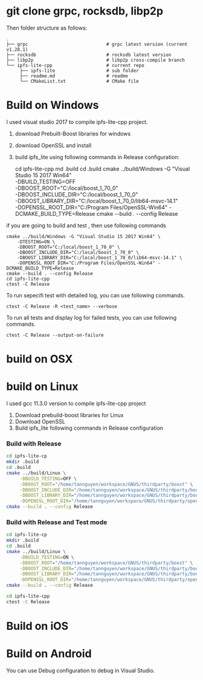 # git clone grpc, rocksdb, libp2p

Then folder structure as follows:

    .
    ├── grpc                             # grpc latest version (current v1.28.1)
    ├── rocksdb                          # rocksdb latest version
    ├── libp2p                           # libp2p cross-compile branch
    └── ipfs-lite-cpp                    # current repo
         ├── ipfs-lite                   # sub folder
         ├── readme.md                   # readme
         └── CMakeList.txt               # CMake file
 
# Build on Windows
I used visual studio 2017 to compile ipfs-lite-cpp project.
1. download Prebuilt-Boost libraries for windows
2. download OpenSSL and install
3. build ipfs_lite using following commands in Release configuration:

    cd ipfs-lite-cpp
    md .build
    cd .build
    cmake ../build/Windows -G "Visual Studio 15 2017 Win64" \
        -DBUILD_TESTING=OFF \
        -DBOOST_ROOT="C:/local/boost_1_70_0" \
        -DBOOST_INCLUDE_DIR="C:/local/boost_1_70_0" \
        -DBOOST_LIBRARY_DIR="C:/local/boost_1_70_0/lib64-msvc-14.1" \
        -DOPENSSL_ROOT_DIR="C:/Program Files/OpenSSL-Win64" -DCMAKE_BUILD_TYPE=Release
    cmake --build . --config Release

if you are going to build and test , then use following commands

    cmake ../build/Windows -G "Visual Studio 15 2017 Win64" \
        -DTESTING=ON \
        -DBOOST_ROOT="C:/local/boost_1_70_0" \
        -DBOOST_INCLUDE_DIR="C:/local/boost_1_70_0" \
        -DBOOST_LIBRARY_DIR="C:/local/boost_1_70_0/lib64-msvc-14.1" \
        -DOPENSSL_ROOT_DIR="C:/Program Files/OpenSSL-Win64" -DCMAKE_BUILD_TYPE=Release
    cmake --build . --config Release
    cd ipfs-lite-cpp
    ctest -C Release

To run sepecifi test with detailed log, you can use following commands.

    ctest -C Release -R <test_name> --verbose

To run all tests and display log for failed tests, you can use following commands.

    ctest -C Release --output-on-failure

# build on OSX

# build on Linux
I used gcc 11.3.0 version to compile ipfs-lite-cpp project
1. Download prebuild-boost libraries for Linux
2. Download OpenSSL
2. Build ipfs_lite following commands in Release configuration

### Build with Release
```bash
cd ipfs-lite-cp
mkdir .build
cd .build
cmake ../build/Linux \
     -DBUILD_TESTING=OFF \
     -DBOOST_ROOT="/home/tannguyen/workspace/GNUS/thirdparty/boost" \
     -DBOOST_INCLUDE_DIR="/home/tannguyen/workspace/GNUS/thirdparty/boost" \
     -DBOOST_LIBRARY_DIR="/home/tannguyen/workspace/GNUS/thirdparty/boost/libs" \
     -DOPENSSL_ROOT_DIR="/home/tannguyen/workspace/GNUS/thirdparty/openssl" -DCMAKE_BUILD_TYPE=Release
cmake --build . --config Release
```

### Build with Release and Test mode

```bash
cd ipfs-lite-cp
mkdir .build
cd .build
cmake ../build/Linux \
     -DBUILD_TESTING=ON \
     -DBOOST_ROOT="/home/tannguyen/workspace/GNUS/thirdparty/boost" \
     -DBOOST_INCLUDE_DIR="/home/tannguyen/workspace/GNUS/thirdparty/boost" \
     -DBOOST_LIBRARY_DIR="/home/tannguyen/workspace/GNUS/thirdparty/boost/libs" \
     -DOPENSSL_ROOT_DIR="/home/tannguyen/workspace/GNUS/thirdparty/openssl" -DCMAKE_BUILD_TYPE=Release
cmake --build . --config Release

cd ipfs-lite-cpp
ctest -C Release

```

# Build on iOS

# Build on Android

You can use Debug configuration to debug in Visual Studio.


    
